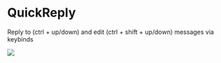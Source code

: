 # QuickReply

Reply to (ctrl + up/down) and edit (ctrl + shift + up/down) messages via keybinds

![](https://github.com/verticalsync/Suncord/assets/55940580/df79a27a-6529-4c70-8870-3c17d3637e4f)

